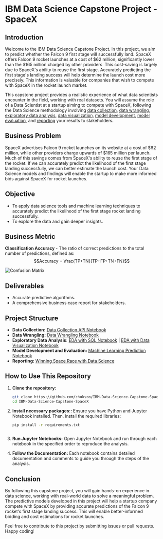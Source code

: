 # IBM Data Science Capstone Project - SpaceX

## Introduction
Welcome to the IBM Data Science Capstone Project. In this project, we aim to predict whether the Falcon 9 first stage will successfully land. SpaceX offers Falcon 9 rocket launches at a cost of $62 million, significantly lower than the $165 million charged by other providers. This cost-saving is largely due to SpaceX's ability to reuse the first stage. Accurately predicting the first stage's landing success will help determine the launch cost more precisely. This information is valuable for companies that wish to compete with SpaceX in the rocket launch market.

This capstone project provides a realistic experience of what data scientists encounter in the field, working with real datasets. You will assume the role of a Data Scientist at a startup aiming to compete with SpaceX, following the Data Science methodology involving [data collection](https://github.com/chuksoo/IBM-Data-Science-Capstone-SpaceX/blob/main/Data%20Collection%20API.ipynb), [data wrangling](https://github.com/chuksoo/IBM-Data-Science-Capstone-SpaceX/blob/main/Data%20Wrangling.ipynb), [exploratory data analysis](https://github.com/chuksoo/IBM-Data-Science-Capstone-SpaceX/blob/main/EDA%20with%20SQL.ipynb), [data visualization](https://github.com/chuksoo/IBM-Data-Science-Capstone-SpaceX/blob/main/EDA%20with%20Data%20Visualization.ipynb), [model development](https://github.com/chuksoo/IBM-Data-Science-Capstone-SpaceX/blob/main/Machine%20Learning%20Prediction.ipynb), [model evaluation](https://github.com/chuksoo/IBM-Data-Science-Capstone-SpaceX/blob/main/Machine%20Learning%20Prediction.ipynb), and [reporting](https://github.com/chuksoo/IBM-Data-Science-Capstone-SpaceX/blob/main/Winning%20Space%20Race%20with%20Data%20Science.pdf) your results to stakeholders.

## Business Problem
SpaceX advertises Falcon 9 rocket launches on its website at a cost of $62 million, while other providers charge upwards of $165 million per launch. Much of this savings comes from SpaceX's ability to reuse the first stage of the rocket. If we can accurately predict the likelihood of the first stage landing successfully, we can better estimate the launch cost. Your Data Science models and findings will enable the startup to make more informed bids against SpaceX for rocket launches.

## Objective
- To apply data science tools and machine learning techniques to accurately predict the likelihood of the first stage rocket landing successfully.
- To explore the data and gain deeper insights.

## Business Metric
**Classification Accuracy** - The ratio of correct predictions to the total number of predictions, defined as:
$$Accuracy = \frac{TP+TN}{TP+FP+TN+FN}$$

![Confusion Matrix](https://github.com/chuksoo/IBM-Data-Science-Capstone-SpaceX/blob/main/Plots/Confusion%20matrix.PNG)

## Deliverables
- Accurate predictive algorithms.
- A comprehensive business case report for stakeholders.

## Project Structure
- **Data Collection:** [Data Collection API Notebook](https://github.com/Fridoom14/Space-X-Falcon-9-First-Stage-Landing-Success/blob/main/1.%20Data%20Collection%20and%20Data%20Wrangling/jupyter-labs-spacex-data-collection-api.ipynb)
- **Data Wrangling:** [Data Wrangling Notebook](https://https://github.com/Fridoom14/Space-X-Falcon-9-First-Stage-Landing-Success/blob/main/1.%20Data%20Collection%20and%20Data%20Wrangling/labs-jupyter-spacex-Data%20wrangling.ipynb)
- **Exploratory Data Analysis:** [EDA with SQL Notebook](https://github.com/Fridoom14/Space-X-Falcon-9-First-Stage-Landing-Success/blob/main/2.%20Exploratory%20Data%20Analysis/jupyter-labs-eda-sql-coursera_sqllite.ipynb) | [EDA with Data Visualization Notebook](https://github.com/Fridoom14/Space-X-Falcon-9-First-Stage-Landing-Success/blob/main/2.%20Exploratory%20Data%20Analysis/edadataviz.ipynb)
- **Model Development and Evaluation:** [Machine Learning Prediction Notebook](https://github.com/Fridoom14/Space-X-Falcon-9-First-Stage-Landing-Success/blob/main/4.%20Machine%20Learnng/SpaceX_Machine%20Learning%20Prediction_Part_5.ipynb)
- **Reporting:** [Winning Space Race with Data Science](https://github.com/Fridoom14/Space-X-Falcon-9-First-Stage-Landing-Success/blob/main/5.%20Final%20Presentation/DS-Capstone-Presentation%20by%20Fridoom.pdf)

## How to Use This Repository
1. **Clone the repository:**
   ```bash
   git clone https://github.com/chuksoo/IBM-Data-Science-Capstone-SpaceX.git
   cd IBM-Data-Science-Capstone-SpaceX

2. **Install necessary packages::**
   Ensure you have Python and Jupyter Notebook installed. Then, install the required libraries:
   ````bash
   pip install -r requirements.txt
  
3. **Run Jupyter Notebooks:**
   Open Jupyter Notebook and run through each notebook in the specified order to reproduce the analysis.

4. **Follow the Documentation:**
   Each notebook contains detailed documentation and comments to guide you through the steps of the analysis.

## Conclusion
By following this capstone project, you will gain hands-on experience in data science, working with real-world data to solve a meaningful problem. The predictive models developed in this project will help a startup company compete with SpaceX by providing accurate predictions of the Falcon 9 rocket's first stage landing success. This will enable better-informed bidding and cost estimations for rocket launches.

Feel free to contribute to this project by submitting issues or pull requests. Happy coding!

